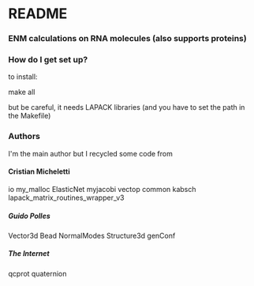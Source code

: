 # README #

### ENM calculations on RNA molecules (also supports proteins) ###


### How do I get set up? ###
to install:

make all

but be careful, it needs LAPACK libraries (and you have to set the path in the Makefile)

### Authors ###
I'm the main author but I recycled some code from

#### Cristian Micheletti ####
io
my_malloc
ElasticNet
myjacobi
vectop
common
kabsch
lapack_matrix_routines_wrapper_v3

##### Guido Polles ######
Vector3d
Bead
NormalModes
Structure3d
genConf

##### The Internet #####
qcprot
quaternion
